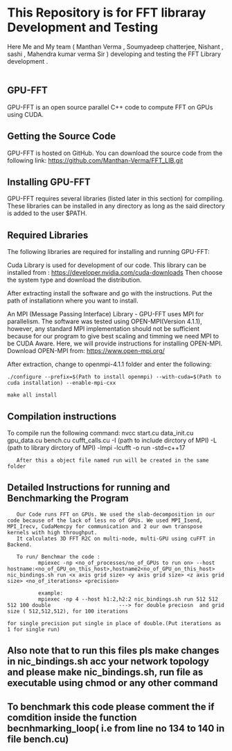 # This Repository is for FFT libraray Development and Testing

Here Me and My team ( Manthan Verma , Soumyadeep chatterjee, Nishant , sashi , Mahendra kumar verma Sir ) developing and testing the FFT Library development .</br></br>

## GPU-FFT

GPU-FFT is an open source parallel C++ code to compute FFT on GPUs using CUDA.

## Getting the Source Code

GPU-FFT is hosted on GitHub. You can download the source code from the following link:
       https://github.com/Manthan-Verma/FFT_LIB.git

## Installing GPU-FFT

GPU-FFT requires several libraries (listed later in this section) for compiling. These libraries can be installed in any directory as long as the said directory is added to the user $PATH.
      
## Required Libraries

The following libraries are required for installing and running GPU-FFT:

Cuda Library is used for development of our code. This library can be installed from :
       https://developer.nvidia.com/cuda-downloads
       Then choose the system type and download the distribution.

After extracting install the software and go with the instructions. Put the path of installationn where you want to install.

An MPI (Message Passing Interface) Library - GPU-FFT uses MPI for parallelism. The software was tested using OPEN-MPI(Version 4.1.1), however, any standard MPI implementation should not be sufficient because for our program to give best scaling and timming we need MPI to be CUDA Aware. Here, we will provide instructions for installing OPEN-MPI. Download OPEN-MPI from:
    https://www.open-mpi.org/
    
After extraction, change to openmpi-4.1.1 folder and enter the following:

    ./configure --prefix=$(Path to install openmpi) --with-cuda=$(Path to cuda installation) --enable-mpi-cxx

    make all install
    
## Compilation instructions

To compile run the following command:
       nvcc start.cu data_init.cu gpu_data.cu bench.cu cufft_calls.cu -I (path to include dirctory of MPI) -L (path to library dirctory of MPI) -lmpi -lcufft -o run -std=c++17
       
       After this a object file named run will be created in the same folder 
## Detailed Instructions for running and Benchmarking the Program

       Our Code runs FFT on GPUs. We used the slab-decomposition in our code because of the lack of less no of GPUs. We used MPI_Isend, MPI_Irecv, CudaMemcpy for communication and 2 our own transpose kernels with high throughput.
       It calculates 3D FFT R2C on multi-node, multi-GPU using cuFFT in Backend.
       
       To run/ Benchmar the code :
              mpiexec -np <no_of_processes/no_of_GPUs to run on> --host hostname:<no_of_GPU_on_this_host>,hostname2<no_of_GPU_on_this_host> nic_bindings.sh run <x axis grid size> <y axis grid size> <z axis grid size> <no_of_iterations> <precision>
              
              example:
              mpiexec -np 4 --host h1:2,h2:2 nic_bindings.sh run 512 512 512 100 double                      ---> for double preciosn  and grid size ( 512,512,512), for 100 iterations 
                                                                                                  for single precision put single in place of double.(Put iterations as 1 for single run)
       
## Also note that to run this files pls make changes in nic_bindings.sh acc your network topology and please make nic_bindings.sh, run file as executable using chmod or any other command 

## To benchmark this code please comment the if comdition inside the function becnhmarking_loop( i.e from line no 134 to 140 in file bench.cu)